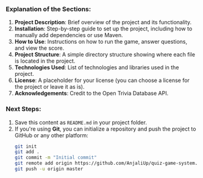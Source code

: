 ### Explanation of the Sections:

1. **Project Description**: Brief overview of the project and its functionality.
2. **Installation**: Step-by-step guide to set up the project, including how to manually add dependencies or use Maven.
3. **How to Use**: Instructions on how to run the game, answer questions, and view the score.
4. **Project Structure**: A simple directory structure showing where each file is located in the project.
5. **Technologies Used**: List of technologies and libraries used in the project.
6. **License**: A placeholder for your license (you can choose a license for the project or leave it as is).
7. **Acknowledgements**: Credit to the Open Trivia Database API.

### Next Steps:

1. Save this content as `README.md` in your project folder.
2. If you're using **Git**, you can initialize a repository and push the project to GitHub or any other platform:
   ```bash
   git init
   git add .
   git commit -m "Initial commit"
   git remote add origin https://github.com/AnjaliUp/quiz-game-system.git
   git push -u origin master
   ```
